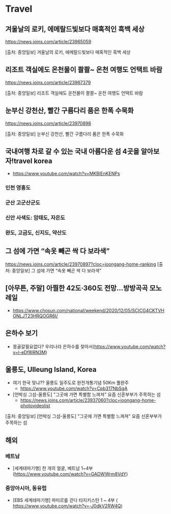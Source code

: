 # Travel


## 겨울날의 로키, 에메랄드빛보다 매혹적인 흑백 세상
https://news.joins.com/article/23965059

[출처: 중앙일보] 겨울날의 로키, 에메랄드빛보다 매혹적인 흑백 세상

## 리조트 객실에도 온천물이 콸콸~ 온천 여행도 언택트 바람
https://news.joins.com/article/23967379

[출처: 중앙일보] 리조트 객실에도 온천물이 콸콸~ 온천 여행도 언택트 바람



## 눈부신 강천산, 빨간 구름다리 품은 한폭 수묵화
https://news.joins.com/article/23970898

[출처: 중앙일보] 눈부신 강천산, 빨간 구름다리 품은 한폭 수묵화


## 국내여행 차로 갈 수 있는 국내 아름다운 섬 4곳을 알아보자!travel korea
* https://www.youtube.com/watch?v=MKBlEnKENPs

### 인천 영흥도

### 군산 고군산군도

### 신안 사색도: 암태도, 자은도

### 완도, 고금도, 신지도, 약산도


## 그 섬에 가면 “속옷 빼곤 싹 다 보라색”
https://news.joins.com/article/23970897?cloc=joongang-home-ranking
[출처: 중앙일보] 그 섬에 가면 “속옷 빼곤 싹 다 보라색”

## [아무튼, 주말] 아찔한 42도·360도 전망…방방곡곡 모노레일
* https://www.chosun.com/national/weekend/2020/12/05/SCICG4CKTVHONLJT23HRQOGR6I/

## 은하수 보기
* 몽골갈필요없다? 우리나라 은하수를 찾아서(https://www.youtube.com/watch?v=l-eDf8lRN3M)

## 울릉도, Ulleung Island, Korea
* 여기 한국 맞냐?? 울릉도 일주도로 완전개통기념 50Km 풀완주
  - https://www.youtube.com/watch?v=Cpb317NbSgA
* [언박싱 그섬-울릉도] "그곳에 가면 특별함 느껴져" 요즘 신혼부부가 주목하는 섬
  - https://news.joins.com/article/23937060?cloc=joongang-home-photovideolist

[출처: 중앙일보] [언박싱 그섬-울릉도] "그곳에 가면 특별함 느껴져" 요즘 신혼부부가 주목하는 섬 
## 해외

### 베트남
* [세계테마기행] 천 개의 얼굴, 베트남 1~4부 (https://www.youtube.com/watch?v=GADWWrm8VdY)

### 중앙아시아, 동유럽
* [EBS 세계테마기행] 파미르를 걷다 타지키스탄 1 ~ 4부 ( https://www.youtube.com/watch?v=-J0dkV2RW4Q)
